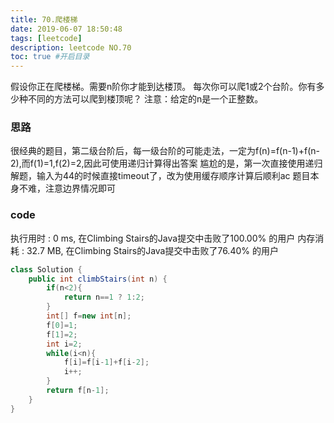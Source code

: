 ```yaml
---
title: 70.爬楼梯
date: 2019-06-07 18:50:48
tags: [leetcode] 
description: leetcode NO.70
toc: true #开启目录
---
```


假设你正在爬楼梯。需要n阶你才能到达楼顶。
每次你可以爬1或2个台阶。你有多少种不同的方法可以爬到楼顶呢？
注意：给定的n是一个正整数。
<!-- more -->

### 思路
很经典的题目，第二级台阶后，每一级台阶的可能走法，一定为f(n)=f(n-1)+f(n-2),而f(1)=1,f(2)=2,因此可使用递归计算得出答案
尴尬的是，第一次直接使用递归解题，输入为44的时候直接timeout了，改为使用缓存顺序计算后顺利ac
题目本身不难，注意边界情况即可

### code
执行用时 : 0 ms, 在Climbing Stairs的Java提交中击败了100.00% 的用户
内存消耗 : 32.7 MB, 在Climbing Stairs的Java提交中击败了76.40% 的用户

```java
class Solution {
    public int climbStairs(int n) {
        if(n<2){
            return n==1 ? 1:2;
        }
        int[] f=new int[n];
        f[0]=1;
        f[1]=2;
        int i=2;
        while(i<n){
            f[i]=f[i-1]+f[i-2];
            i++;
        }
        return f[n-1];
    }
}
```
